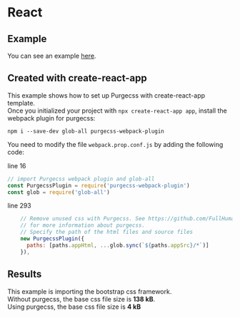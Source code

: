 # React

## Example

You can see an example [here](https://github.com/FullHuman/purgecss/tree/master/examples/with-react/).

## Created with create-react-app

This example shows how to set up Purgecss with create-react-app template.  
Once you initialized your project with `npx create-react-app app`, install the webpack plugin for purgecss:

```text
npm i --save-dev glob-all purgecss-webpack-plugin
```

You need to modify the file `webpack.prop.conf.js` by adding the following code:

line 16

```javascript
// import Purgecss webpack plugin and glob-all
const PurgecssPlugin = require('purgecss-webpack-plugin')
const glob = require('glob-all')
```

line 293

```javascript
    // Remove unused css with Purgecss. See https://github.com/FullHuman/purgecss
    // for more information about purgecss.
    // Specify the path of the html files and source files
    new PurgecssPlugin({
      paths: [paths.appHtml, ...glob.sync(`${paths.appSrc}/*`)]
    }),
```

## Results

This example is importing the bootstrap css framework.  
Without purgecss, the base css file size is **138 kB**.  
Using purgecss, the base css file size is **4 kB**

